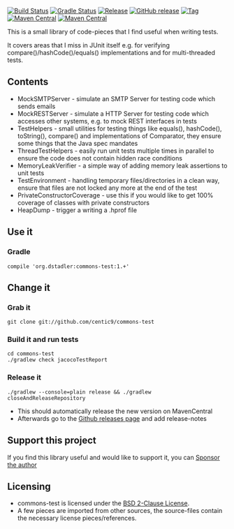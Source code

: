 [![Build Status](https://github.com/centic9/commons-test/actions/workflows/gradle-build.yml/badge.svg)](https://github.com/centic9/commons-test/actions)
[![Gradle Status](https://gradleupdate.appspot.com/centic9/commons-test/status.svg?branch=master)](https://gradleupdate.appspot.com/centic9/commons-test/status)
[![Release](https://img.shields.io/github/release/centic9/commons-test.svg)](https://github.com/centic9/commons-test/releases)
[![GitHub release](https://img.shields.io/github/release/centic9/commons-test.svg?label=changelog)](https://github.com/centic9/commons-test/releases/latest)
[![Tag](https://img.shields.io/github/tag/centic9/commons-test.svg)](https://github.com/centic9/commons-test/tags)
[![Maven Central](https://maven-badges.herokuapp.com/maven-central/org.dstadler/commons-test/badge.svg?style=flat)](https://maven-badges.herokuapp.com/maven-central/org.dstadler/commons-test) 
[![Maven Central](https://img.shields.io/maven-central/v/org.dstadler/commons-test.svg)](https://maven-badges.herokuapp.com/maven-central/org.dstadler/commons-test)

This is a small library of code-pieces that I find useful when writing tests.

It covers areas that I miss in JUnit itself e.g. for verifying compare()/hashCode()/equals() implementations and for multi-threaded tests.

## Contents
 
* MockSMTPServer - simulate an SMTP Server for testing code which sends emails
* MockRESTServer - simulate a HTTP Server for testing code which accesses other systems, e.g. to mock REST interfaces in tests
* TestHelpers - small utilities for testing things like equals(), hashCode(), toString(), compare() and implementations of Comparator, they ensure some things that the Java spec mandates
* ThreadTestHelpers - easily run unit tests multiple times in parallel to ensure the code does not contain hidden race conditions
* MemoryLeakVerifier - a simple way of adding memory leak assertions to unit tests
* TestEnvironment - handling temporary files/directories in a clean way, ensure that files are not locked any more at the end of the test
* PrivateConstructorCoverage - use this if you would like to get 100% coverage of classes with private constructors
* HeapDump - trigger a writing a .hprof file

## Use it

### Gradle

    compile 'org.dstadler:commons-test:1.+'

## Change it

### Grab it

    git clone git://github.com/centic9/commons-test

### Build it and run tests

	cd commons-test
	./gradlew check jacocoTestReport

### Release it

    ./gradlew --console=plain release && ./gradlew closeAndReleaseRepository

* This should automatically release the new version on MavenCentral
* Afterwards go to the [Github releases page](https://github.com/centic9/commons-test/releases) and add release-notes

## Support this project

If you find this library useful and would like to support it, you can [Sponsor the author](https://github.com/sponsors/centic9)

## Licensing

* commons-test is licensed under the [BSD 2-Clause License].
* A few pieces are imported from other sources, the source-files contain the necessary license pieces/references.

[BSD 2-Clause License]: https://www.opensource.org/licenses/bsd-license.php
